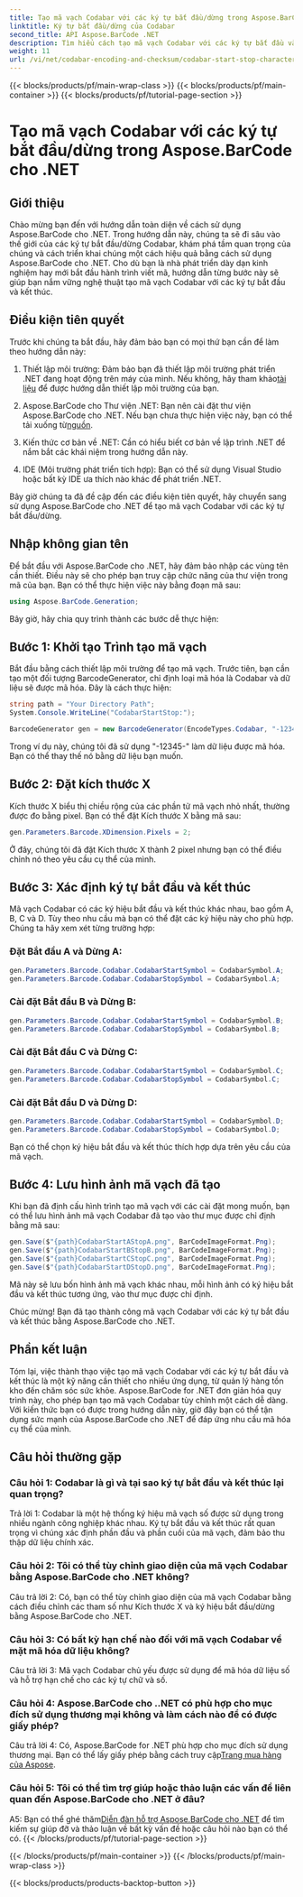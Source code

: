 ```yaml
---
title: Tạo mã vạch Codabar với các ký tự bắt đầu/dừng trong Aspose.BarCode cho .NET
linktitle: Ký tự bắt đầu/dừng của Codabar
second_title: API Aspose.BarCode .NET
description: Tìm hiểu cách tạo mã vạch Codabar với các ký tự bắt đầu và kết thúc bằng Aspose.BarCode cho .NET. Hướng dẫn từng bước dành cho nhà phát triển.
weight: 11
url: /vi/net/codabar-encoding-and-checksum/codabar-start-stop-characters/
---
```


{{< blocks/products/pf/main-wrap-class >}}
{{< blocks/products/pf/main-container >}}
{{< blocks/products/pf/tutorial-page-section >}}

# Tạo mã vạch Codabar với các ký tự bắt đầu/dừng trong Aspose.BarCode cho .NET

## Giới thiệu

Chào mừng bạn đến với hướng dẫn toàn diện về cách sử dụng Aspose.BarCode cho .NET. Trong hướng dẫn này, chúng ta sẽ đi sâu vào thế giới của các ký tự bắt đầu/dừng Codabar, khám phá tầm quan trọng của chúng và cách triển khai chúng một cách hiệu quả bằng cách sử dụng Aspose.BarCode cho .NET. Cho dù bạn là nhà phát triển dày dạn kinh nghiệm hay mới bắt đầu hành trình viết mã, hướng dẫn từng bước này sẽ giúp bạn nắm vững nghệ thuật tạo mã vạch Codabar với các ký tự bắt đầu và kết thúc.

## Điều kiện tiên quyết

Trước khi chúng ta bắt đầu, hãy đảm bảo bạn có mọi thứ bạn cần để làm theo hướng dẫn này:

1.  Thiết lập môi trường: Đảm bảo bạn đã thiết lập môi trường phát triển .NET đang hoạt động trên máy của mình. Nếu không, hãy tham khảo[tài liệu](https://reference.aspose.com/barcode/net/) để được hướng dẫn thiết lập môi trường của bạn.

2. Aspose.BarCode cho Thư viện .NET: Bạn nên cài đặt thư viện Aspose.BarCode cho .NET. Nếu bạn chưa thực hiện việc này, bạn có thể tải xuống từ[nguồn](https://releases.aspose.com/barcode/net/).

3. Kiến thức cơ bản về .NET: Cần có hiểu biết cơ bản về lập trình .NET để nắm bắt các khái niệm trong hướng dẫn này.

4. IDE (Môi trường phát triển tích hợp): Bạn có thể sử dụng Visual Studio hoặc bất kỳ IDE ưa thích nào khác để phát triển .NET.

Bây giờ chúng ta đã đề cập đến các điều kiện tiên quyết, hãy chuyển sang sử dụng Aspose.BarCode cho .NET để tạo mã vạch Codabar với các ký tự bắt đầu/dừng.

## Nhập không gian tên

Để bắt đầu với Aspose.BarCode cho .NET, hãy đảm bảo nhập các vùng tên cần thiết. Điều này sẽ cho phép bạn truy cập chức năng của thư viện trong mã của bạn. Bạn có thể thực hiện việc này bằng đoạn mã sau:

```csharp
using Aspose.BarCode.Generation;
```

Bây giờ, hãy chia quy trình thành các bước dễ thực hiện:

## Bước 1: Khởi tạo Trình tạo mã vạch

Bắt đầu bằng cách thiết lập môi trường để tạo mã vạch. Trước tiên, bạn cần tạo một đối tượng BarcodeGenerator, chỉ định loại mã hóa là Codabar và dữ liệu sẽ được mã hóa. Đây là cách thực hiện:

```csharp
string path = "Your Directory Path";
System.Console.WriteLine("CodabarStartStop:");

BarcodeGenerator gen = new BarcodeGenerator(EncodeTypes.Codabar, "-12345-");
```

Trong ví dụ này, chúng tôi đã sử dụng "-12345-" làm dữ liệu được mã hóa. Bạn có thể thay thế nó bằng dữ liệu bạn muốn.

## Bước 2: Đặt kích thước X

Kích thước X biểu thị chiều rộng của các phần tử mã vạch nhỏ nhất, thường được đo bằng pixel. Bạn có thể đặt Kích thước X bằng mã sau:

```csharp
gen.Parameters.Barcode.XDimension.Pixels = 2;
```

Ở đây, chúng tôi đã đặt Kích thước X thành 2 pixel nhưng bạn có thể điều chỉnh nó theo yêu cầu cụ thể của mình.

## Bước 3: Xác định ký tự bắt đầu và kết thúc

Mã vạch Codabar có các ký hiệu bắt đầu và kết thúc khác nhau, bao gồm A, B, C và D. Tùy theo nhu cầu mà bạn có thể đặt các ký hiệu này cho phù hợp. Chúng ta hãy xem xét từng trường hợp:

### Đặt Bắt đầu A và Dừng A:

```csharp
gen.Parameters.Barcode.Codabar.CodabarStartSymbol = CodabarSymbol.A;
gen.Parameters.Barcode.Codabar.CodabarStopSymbol = CodabarSymbol.A;
```

### Cài đặt Bắt đầu B và Dừng B:

```csharp
gen.Parameters.Barcode.Codabar.CodabarStartSymbol = CodabarSymbol.B;
gen.Parameters.Barcode.Codabar.CodabarStopSymbol = CodabarSymbol.B;
```

### Cài đặt Bắt đầu C và Dừng C:

```csharp
gen.Parameters.Barcode.Codabar.CodabarStartSymbol = CodabarSymbol.C;
gen.Parameters.Barcode.Codabar.CodabarStopSymbol = CodabarSymbol.C;
```

### Cài đặt Bắt đầu D và Dừng D:

```csharp
gen.Parameters.Barcode.Codabar.CodabarStartSymbol = CodabarSymbol.D;
gen.Parameters.Barcode.Codabar.CodabarStopSymbol = CodabarSymbol.D;
```

Bạn có thể chọn ký hiệu bắt đầu và kết thúc thích hợp dựa trên yêu cầu của mã vạch.

## Bước 4: Lưu hình ảnh mã vạch đã tạo

Khi bạn đã định cấu hình trình tạo mã vạch với các cài đặt mong muốn, bạn có thể lưu hình ảnh mã vạch Codabar đã tạo vào thư mục được chỉ định bằng mã sau:

```csharp
gen.Save($"{path}CodabarStartAStopA.png", BarCodeImageFormat.Png);
gen.Save($"{path}CodabarStartBStopB.png", BarCodeImageFormat.Png);
gen.Save($"{path}CodabarStartCStopC.png", BarCodeImageFormat.Png);
gen.Save($"{path}CodabarStartDStopD.png", BarCodeImageFormat.Png);
```

Mã này sẽ lưu bốn hình ảnh mã vạch khác nhau, mỗi hình ảnh có ký hiệu bắt đầu và kết thúc tương ứng, vào thư mục được chỉ định.

Chúc mừng! Bạn đã tạo thành công mã vạch Codabar với các ký tự bắt đầu và kết thúc bằng Aspose.BarCode cho .NET.

## Phần kết luận

Tóm lại, việc thành thạo việc tạo mã vạch Codabar với các ký tự bắt đầu và kết thúc là một kỹ năng cần thiết cho nhiều ứng dụng, từ quản lý hàng tồn kho đến chăm sóc sức khỏe. Aspose.BarCode for .NET đơn giản hóa quy trình này, cho phép bạn tạo mã vạch Codabar tùy chỉnh một cách dễ dàng. Với kiến thức bạn có được trong hướng dẫn này, giờ đây bạn có thể tận dụng sức mạnh của Aspose.BarCode cho .NET để đáp ứng nhu cầu mã hóa cụ thể của mình.

## Câu hỏi thường gặp

### Câu hỏi 1: Codabar là gì và tại sao ký tự bắt đầu và kết thúc lại quan trọng?

Trả lời 1: Codabar là một hệ thống ký hiệu mã vạch số được sử dụng trong nhiều ngành công nghiệp khác nhau. Ký tự bắt đầu và kết thúc rất quan trọng vì chúng xác định phần đầu và phần cuối của mã vạch, đảm bảo thu thập dữ liệu chính xác.

### Câu hỏi 2: Tôi có thể tùy chỉnh giao diện của mã vạch Codabar bằng Aspose.BarCode cho .NET không?

Câu trả lời 2: Có, bạn có thể tùy chỉnh giao diện của mã vạch Codabar bằng cách điều chỉnh các tham số như Kích thước X và ký hiệu bắt đầu/dừng bằng Aspose.BarCode cho .NET.

### Câu hỏi 3: Có bất kỳ hạn chế nào đối với mã vạch Codabar về mặt mã hóa dữ liệu không?

Câu trả lời 3: Mã vạch Codabar chủ yếu được sử dụng để mã hóa dữ liệu số và hỗ trợ hạn chế cho các ký tự chữ và số.

### Câu hỏi 4: Aspose.BarCode cho ..NET có phù hợp cho mục đích sử dụng thương mại không và làm cách nào để có được giấy phép?

 Câu trả lời 4: Có, Aspose.BarCode for .NET phù hợp cho mục đích sử dụng thương mại. Bạn có thể lấy giấy phép bằng cách truy cập[Trang mua hàng của Aspose](https://purchase.aspose.com/buy).

### Câu hỏi 5: Tôi có thể tìm trợ giúp hoặc thảo luận các vấn đề liên quan đến Aspose.BarCode cho .NET ở đâu?

 A5: Bạn có thể ghé thăm[Diễn đàn hỗ trợ Aspose.BarCode cho .NET](https://forum.aspose.com/c/barcode/13) để tìm kiếm sự giúp đỡ và thảo luận về bất kỳ vấn đề hoặc câu hỏi nào bạn có thể có.
{{< /blocks/products/pf/tutorial-page-section >}}

{{< /blocks/products/pf/main-container >}}
{{< /blocks/products/pf/main-wrap-class >}}

{{< blocks/products/products-backtop-button >}}
